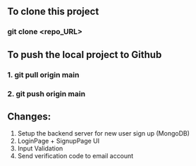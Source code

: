 To clone this project
-------------------------
### git clone <repo_URL>


To push the local project to Github 
-------------------------------------
### 1. git pull origin main   
### 2. git push origin main

Changes:
----------------------------
1. Setup the backend server for new user sign up (MongoDB)
2. LoginPage + SignupPage UI
3. Input Validation
4. Send verification code to email account
